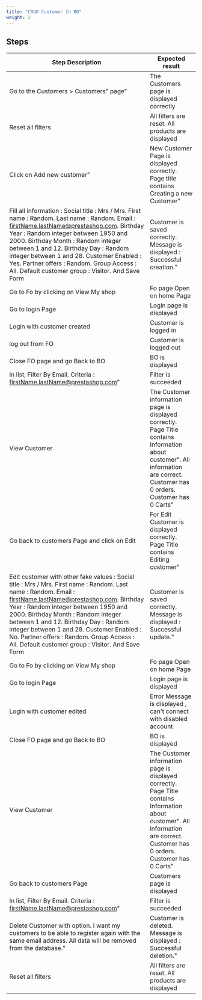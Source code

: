 ```yaml
---
title: "CRUD Customer In BO"
weight: 2
---
```

## Steps
| Step Description | Expected result |
| ----- | ----- |
| Go to the Customers > Customers" page" | The Customers page is displayed correctly |
| Reset all filters | All filters are reset. All products are displayed |
| Click on Add new customer" | New Customer Page is displayed correctly. Page title contains Creating a new Customer" |
| Fill all information : Social title :  Mrs / Mrs. First name : Random. Last name : Random. Email : firstName.lastName@prestashop.com. Birthday Year : Random integer between 1950 and 2000. Birthday Month : Random integer between 1 and 12.  Birthday Day : Random integer between 1 and 28. Customer Enabled : Yes. Partner offers : Random. Group Access : All. Default customer group : Visitor. And Save Form | Customer is saved correctly. Message is displayed : Successful creation." |
| Go to Fo by clicking on View My shop | Fo page Open on home Page |
| Go to login Page | Login page is displayed |
| Login with customer created | Customer is logged in |
| log out from FO | Customer is logged out |
| Close FO page and go Back to BO | BO is displayed |
| In list, Filter By Email. Criteria : firstName.lastName@prestashop.com" | Filter is succeeded |
| View Customer | The Customer information page is displayed correctly. Page Title contains Information about customer". All information are correct. Customer has 0 orders. Customer has 0 Carts" |
| Go back to customers Page and click on Edit | For Edit Customer is displayed correctly. Page Title contains Editing customer" |
| Edit customer with other fake values : Social title :  Mrs / Mrs. First name : Random. Last name : Random. Email : firstName.lastName@prestashop.com. Birthday Year : Random integer between 1950 and 2000. Birthday Month : Random integer between 1 and 12. Birthday Day : Random integer between 1 and 28. Customer Enabled : No. Partner offers : Random. Group Access : All. Default customer group : Visitor. And Save Form | Customer is saved correctly. Message is displayed : Successful update." |
| Go to Fo by clicking on View My shop | Fo page Open on home Page |
| Go to login Page | Login page is displayed |
| Login with customer edited | Error Message is displayed , can't connect with disabled account |
| Close FO page and go Back to BO | BO is displayed |
| View Customer | The Customer information page is displayed correctly. Page Title contains Information about customer". All information are correct. Customer has 0 orders. Customer has 0 Carts" |
| Go back to customers Page | Customers page is displayed |
| In list, Filter By Email. Criteria : firstName.lastName@prestashop.com" | Filter is succeeded |
| Delete Customer with option. I want my customers to be able to register again with the same email address. All data will be removed from the database." | Customer is deleted. Message is displayed : Successful deletion." |
| Reset all filters | All filters are reset. All products are displayed |
